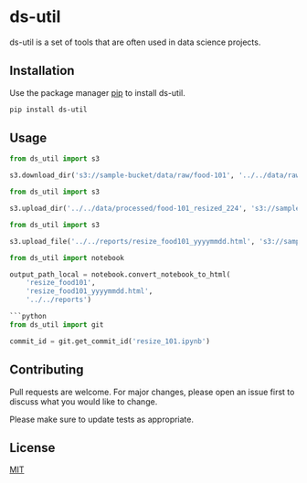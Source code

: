 # ds-util 

ds-util is a set of tools that are often used in data science projects. 

## Installation

Use the package manager [pip](https://pip.pypa.io/en/stable/) to install ds-util.

```bash
pip install ds-util
```

## Usage

```python
from ds_util import s3

s3.download_dir('s3://sample-bucket/data/raw/food-101', '../../data/raw/food-101')
```

```python
from ds_util import s3

s3.upload_dir('../../data/processed/food-101_resized_224', 's3://sample-bucket/data/processed/food-101_resized_224')
```

```python
from ds_util import s3

s3.upload_file('../../reports/resize_food101_yyyymmdd.html', 's3://sample-bucket/reports/resize_food101_yyyymmdd.html')
```

```python
from ds_util import notebook

output_path_local = notebook.convert_notebook_to_html(
    'resize_food101', 
    'resize_food101_yyyymmdd.html', 
    '../../reports')

```python
from ds_util import git

commit_id = git.get_commit_id('resize_101.ipynb')
```

## Contributing
Pull requests are welcome. For major changes, please open an issue first to discuss what you would like to change.

Please make sure to update tests as appropriate.

## License
[MIT](https://choosealicense.com/licenses/mit/)
